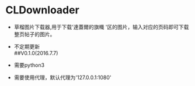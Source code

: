# CLDownloader
* 草榴图片下载器,用于下载'達蓋爾的旗幟 '区的图片，输入对应的页码即可下载整页帖子的图片。<br> 
* 不定期更新<br> 
##V0.1.0(2016.7.7)

* 需要python3<br> 
* 需要使用代理，默认代理为'127.0.0.1:1080'<br> 


